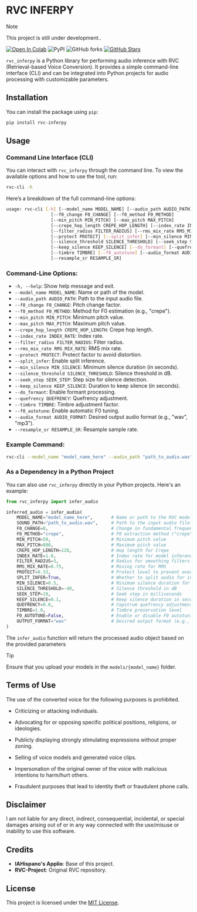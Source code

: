 

# RVC INFERPY

> [!NOTE]
 > This project is still under development.</a>. 

[![Open In Colab](https://img.shields.io/badge/open%20in-colab-orange?logo=googlecolab
)](https://colab.research.google.com/drive/1Z-DGhti7k_05JiDURIxYRCdDW2x0OVJ8?usp=sharing) ![PyPI](https://img.shields.io/pypi/v/rvc-inferpy?logo=pypi&logoColor=white)
![GitHub forks](https://img.shields.io/github/forks/TheNeodev/rvc_inferpy?style=flat) [![GitHub Stars](https://img.shields.io/github/stars/TheNeodev/rvc_inferpy?style=flat&logo=github&label=Star&color=blue)](https://github.com/TheNeodev/rvc_inferpy/stargazers)

`rvc_inferpy` is a Python library for performing audio inference with RVC (Retrieval-based Voice Conversion). It provides a simple command-line interface (CLI) and can be integrated into Python projects for audio processing with customizable parameters.

## Installation

You can install the package using `pip`:

```bash
pip install rvc-inferpy
```

## Usage

### Command Line Interface (CLI)

You can interact with `rvc_inferpy` through the command line. To view the available options and how to use the tool, run:

```bash
rvc-cli -h
```

Here’s a breakdown of the full command-line options:

```bash
usage: rvc-cli [-h] [--model_name MODEL_NAME] [--audio_path AUDIO_PATH] 
                 [--f0_change F0_CHANGE] [--f0_method F0_METHOD] 
                 [--min_pitch MIN_PITCH] [--max_pitch MAX_PITCH] 
                 [--crepe_hop_length CREPE_HOP_LENGTH] [--index_rate INDEX_RATE] 
                 [--filter_radius FILTER_RADIUS] [--rms_mix_rate RMS_MIX_RATE] 
                 [--protect PROTECT] [--split_infer] [--min_silence MIN_SILENCE] 
                 [--silence_threshold SILENCE_THRESHOLD] [--seek_step SEEK_STEP] 
                 [--keep_silence KEEP_SILENCE] [--do_formant] [--quefrency QUEFRENCY] 
                 [--timbre TIMBRE] [--f0_autotune] [--audio_format AUDIO_FORMAT] 
                 [--resample_sr RESAMPLE_SR] 
```

### Command-Line Options:
- `-h, --help`: Show help message and exit.
- `--model_name MODEL_NAME`: Name or path of the model.
- `--audio_path AUDIO_PATH`: Path to the input audio file.
- `--f0_change F0_CHANGE`: Pitch change factor.
- `--f0_method F0_METHOD`: Method for F0 estimation (e.g., "crepe").
- `--min_pitch MIN_PITCH`: Minimum pitch value.
- `--max_pitch MAX_PITCH`: Maximum pitch value.
- `--crepe_hop_length CREPE_HOP_LENGTH`: Crepe hop length.
- `--index_rate INDEX_RATE`: Index rate.
- `--filter_radius FILTER_RADIUS`: Filter radius.
- `--rms_mix_rate RMS_MIX_RATE`: RMS mix rate.
- `--protect PROTECT`: Protect factor to avoid distortion.
- `--split_infer`: Enable split inference.
- `--min_silence MIN_SILENCE`: Minimum silence duration (in seconds).
- `--silence_threshold SILENCE_THRESHOLD`: Silence threshold in dB.
- `--seek_step SEEK_STEP`: Step size for silence detection.
- `--keep_silence KEEP_SILENCE`: Duration to keep silence (in seconds).
- `--do_formant`: Enable formant processing.
- `--quefrency QUEFRENCY`: Quefrency adjustment.
- `--timbre TIMBRE`: Timbre adjustment factor.
- `--f0_autotune`: Enable automatic F0 tuning.
- `--audio_format AUDIO_FORMAT`: Desired output audio format (e.g., "wav", "mp3").
- `--resample_sr RESAMPLE_SR`: Resample sample rate.


### Example Command:

```bash
rvc-cli --model_name "model_name_here" --audio_path "path_to_audio.wav" --f0_change 0 --f0_method "crepe" --min_pitch 50 --max_pitch 800
```

### As a Dependency in a Python Project

You can also use `rvc_inferpy` directly in your Python projects. Here's an example:

```python
from rvc_inferpy import infer_audio

inferred_audio = infer_audio(
    MODEL_NAME="model_name_here",       # Name or path to the RVC model
    SOUND_PATH="path_to_audio.wav",     # Path to the input audio file
    F0_CHANGE=0,                        # Change in fundamental frequency
    F0_METHOD="crepe",                  # F0 extraction method ("crepe", "dio", etc.)
    MIN_PITCH=50,                       # Minimum pitch value
    MAX_PITCH=800,                      # Maximum pitch value
    CREPE_HOP_LENGTH=128,               # Hop length for Crepe
    INDEX_RATE=1.0,                     # Index rate for model inference
    FILTER_RADIUS=3,                    # Radius for smoothing filters
    RMS_MIX_RATE=0.75,                  # Mixing rate for RMS
    PROTECT=0.33,                       # Protect level to prevent overfitting
    SPLIT_INFER=True,                   # Whether to split audio for inference
    MIN_SILENCE=0.5,                    # Minimum silence duration for splitting
    SILENCE_THRESHOLD=-40,              # Silence threshold in dB
    SEEK_STEP=10,                       # Seek step in milliseconds
    KEEP_SILENCE=0.1,                   # Keep silence duration in seconds
    QUEFRENCY=0.0,                      # Cepstrum quefrency adjustment
    TIMBRE=1.0,                         # Timbre preservation level
    F0_AUTOTUNE=False,                  # Enable or disable F0 autotuning
    OUTPUT_FORMAT="wav"                 # Desired output format (e.g., "wav", "mp3")
)
```

The `infer_audio` function will return the processed audio object based on the provided parameters




> [!TIP]
 > Ensure that you upload your models in the `models/{model_name}` folder.</a>





## Terms of Use

The use of the converted voice for the following purposes is prohibited.

* Criticizing or attacking individuals.

* Advocating for or opposing specific political positions, religions, or ideologies.

* Publicly displaying strongly stimulating expressions without proper zoning.

* Selling of voice models and generated voice clips.

* Impersonation of the original owner of the voice with malicious intentions to harm/hurt others.

* Fraudulent purposes that lead to identity theft or fraudulent phone calls.

## Disclaimer

I am not liable for any direct, indirect, consequential, incidental, or special damages arising out of or in any way connected with the use/misuse or inability to use this software.



## Credits

- **IAHispano's Applio**: Base of this project.
- **RVC-Project**: Original RVC repository.

## License

This project is licensed under the [MIT License]((https://github.com/TheNeodev/rvc_inferpy/tree/main?tab=MIT-1-ov-file)]).


